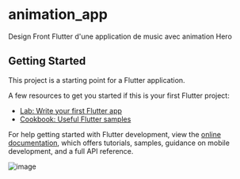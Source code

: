 # animation_app

Design Front Flutter d'une application de music avec animation Hero

## Getting Started

This project is a starting point for a Flutter application.

A few resources to get you started if this is your first Flutter project:

- [Lab: Write your first Flutter app](https://docs.flutter.dev/get-started/codelab)
- [Cookbook: Useful Flutter samples](https://docs.flutter.dev/cookbook)

For help getting started with Flutter development, view the
[online documentation](https://docs.flutter.dev/), which offers tutorials,
samples, guidance on mobile development, and a full API reference.

![image](https://github.com/IbraZaou/Flutter_Course/assets/107760977/c719f818-506e-4c39-ad9c-a2ee2fdf5467)

